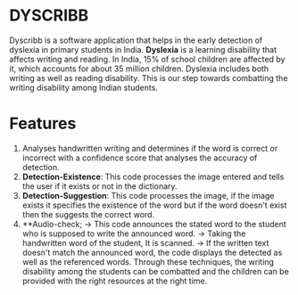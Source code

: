 # DYSCRIBB
Dyscribb is a software application that helps in the early detection of dyslexia in primary students in India. **Dyslexia** is a learning disability that affects writing and reading. In India, 15% of school children are affected by it, which accounts for about 35 million children. Dyslexia includes both writing as well as reading disability. This is our step towards combatting the writing disability among Indian students.

# Features
1. Analyses handwritten writing and determines if the word is correct or incorrect with a confidence score that analyses the accuracy of detection.
2. **Detection-Existence**: This code processes the image entered and tells the user if it exists or not in the dictionary.
3. **Detection-Suggestion**: This code processes the image, if the image exists it specifies the existence of the word but if the word doesn't exist then the suggests the correct word.
4. **Audio-check;
   -> This code announces the stated word to the student who is supposed to write the announced word.
   -> Taking the handwritten word of the student, It is scanned.
   -> If the written text doesn't match the announced word, the code displays the detected as well as the referenced words.
Through these techniques, the writing disability among the students can be combatted and the children can be provided with the right resources at the right time.

